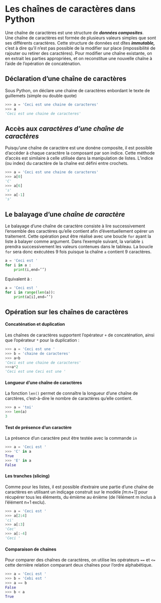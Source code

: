 # Les chaînes de caractères dans Python


Une chaîne de caractères est une structure de ***données composites***.  
Une chaîne de caractères est formée de plusieurs valeurs simples que sont ses différents caractères. Cette structure de données est dîtes ***immutable,*** c’est à dire qu’il n’est pas possible de la modifier sur place (impossibilité de rajouter ou retirer des caractères). Pour modifier une chaîne existante, on en extrait les parties appropriées, et on reconstitue une nouvelle chaîne à l’aide de l’opération de concaténation.

## Déclaration d’une chaîne de caractères

Sous Python, on déclare une chaine de caractères enbordant le texte de guillemets (simple ou double quote)
```Python
>>> a = 'Ceci est une chaine de caracteres'
>>> a
'Ceci est une chaine de caracteres'
```
## Accès aux *caractères d’une chaîne de caractères*
Puisqu’une chaîne de caractère est une donéne composite, il est possible d’accéder à chaque caractère la composant par son indice. Cette méthode d’accès est similaire à celle utilisée dans la manipulation de listes.
L’indice (ou index) du caractère de la chaîne est défini entre crochets.

```python
>>> a = 'Ceci est une chaine de caracteres'
>>> a[0]
'C'
>>> a[6]
's'
>>> a[-1]
's'
```

## Le balayage d’une *chaîne de caractère*

Le balayage d’une chaîne de caractère consiste à lire successivement l’ensemble des caractères qu’elle contient afin d’éventuellement opérer un traitement. Cette opération peut être réalisé avec une boucle `for` ayant la liste à balayer comme argument. Dans l’exemple suivant, la variable `i` prendra successivement les valeurs contenues dans le tableau.
La boucle `for` sera donc exécutées 9 fois puisque la chaîne `a` contient 9 caractères.
```python linenums="1"
a = 'Ceci est '		
for i in a :		
	print(i,end=’’)
```
Equivalent à :

```python linenums="1"
a = 'Ceci est '			
for i in range(len(a)):	
	print(a[i],end=’’)	
```
## Opération sur les chaînes de caractères

#### Concaténation et duplication
Les chaînes de caractères supportent l’opérateur `+` de  concaténation, ainsi que l’opérateur `*` pour la duplication :

```python
>>> a = 'Ceci est une '	
>>> b = 'chaine de caracteres'		
>>> a+b						
'Ceci est une chaine de caracteres'
>>>a*2						
'Ceci est une Ceci est une '
```		

#### Longueur d’une chaîne de caractères
La fonction `len()` permet de connaître la longueur d’une chaîne de carctères, c’est-à-dire le nombre de caractères qu’elle contient.

```python
>>> a = 'toi'					
>>> len(a)						
3	
```						

#### Test de présence d’un caractère
La présence d’un caractère peut être testée avec la commande `in`
```python
>>> a = 'Ceci est '				
>>> 'C' in a					
True							
>>> 'E' in a					
False
```							

#### Les tranches (slicing)
Comme pour les listes, il est possible d’extraire une partie d’une chaîne de caractères en utilisant un indiçage construit sur le modèle *[m:n+1]* pour récupérer tous les éléments, du émième au énième (de l’élément m inclus à l’élément n+1 exclu).

```python
>>> a = 'Ceci est '				
>>> a[2:4]						
'ci'							
>>> a[:3]						
'Cec'						
>>> a[:-4]						
'Ceci '
```						

#### Comparaison de chaines
Pour comparer des chaînes de caractères, on utilise les opérateurs `==` et `<=` cette dernière relation comparant deux chaînes pour l’ordre alphabétique.

```python
>>> a = 'Ceci est '			
>>> b = 'Cebi est '			
>>> a == b						
False							
>>> b < a						
True
```							


